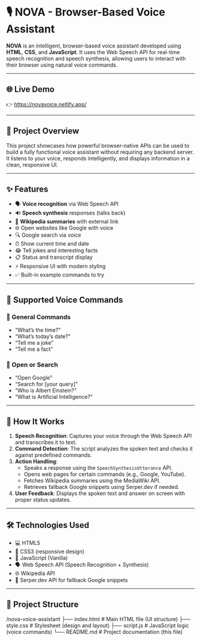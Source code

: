 # 🎙️ NOVA - Browser-Based Voice Assistant

**NOVA** is an intelligent, browser-based voice assistant developed using **HTML**, **CSS**, and **JavaScript**. It uses the Web Speech API for real-time speech recognition and speech synthesis, allowing users to interact with their browser using natural voice commands.

---

## 🌐 Live Demo

👉 https://novavoice.netlify.app/

---

## 📌 Project Overview

This project showcases how powerful browser-native APIs can be used to build a fully functional voice assistant without requiring any backend server. It listens to your voice, responds intelligently, and displays information in a clean, responsive UI.

---

## ✨ Features

- 🗣️ **Voice recognition** via Web Speech API  
- 🔊 **Speech synthesis** responses (talks back)  
- 📖 **Wikipedia summaries** with external link  
- 🌐 Open websites like Google with voice  
- 🔍 Google search via voice  
- ⏰ Show current time and date  
- 😂 Tell jokes and interesting facts  
- 📋 Status and transcript display  
- ⚡ Responsive UI with modern styling  
- ✅ Built-in example commands to try  

---

## 🧠 Supported Voice Commands

### 🔹 General Commands
- “What’s the time?”  
- “What’s today’s date?”  
- “Tell me a joke”  
- “Tell me a fact”

### 🔹 Open or Search
- “Open Google”  
- “Search for [your query]”  
- “Who is Albert Einstein?”  
- “What is Artificial Intelligence?”  


---

## 🧩 How It Works

1. **Speech Recognition**: Captures your voice through the Web Speech API and transcribes it to text.
2. **Command Detection**: The script analyzes the spoken text and checks it against predefined commands.
3. **Action Handling**:
   - Speaks a response using the `SpeechSynthesisUtterance` API.
   - Opens web pages for certain commands (e.g., Google, YouTube).
   - Fetches Wikipedia summaries using the MediaWiki API.
   - Retrieves fallback Google snippets using Serper.dev if needed.
4. **User Feedback**: Displays the spoken text and answer on screen with proper status updates.

---

## 🛠️ Technologies Used

- 💻 HTML5  
- 🎨 CSS3 (responsive design)  
- 🧠 JavaScript (Vanilla)  
- 🗣️ Web Speech API (Speech Recognition + Synthesis)  
- 🌐 Wikipedia API  
- 📡 Serper.dev API for fallback Google snippets

---
## 📂 Project Structure

/nova-voice-assistant
├── index.html # Main HTML file (UI structure)
├── style.css # Stylesheet (design and layout)
├── script.js # JavaScript logic (voice commands)
└── README.md # Project documentation (this file)

